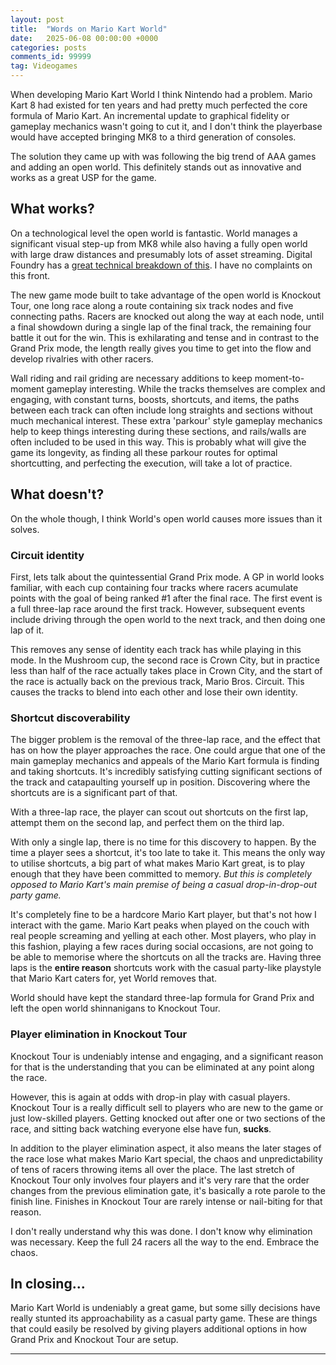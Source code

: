 ```yaml
---
layout: post
title:  "Words on Mario Kart World"
date:   2025-06-08 00:00:00 +0000
categories: posts
comments_id: 99999
tag: Videogames
---
```


When developing Mario Kart World I think Nintendo had a problem. Mario Kart 8 had existed for ten years and had pretty much perfected the core formula of Mario Kart. An incremental update to graphical fidelity or gameplay mechanics wasn't going to cut it, and I don't think the playerbase would have accepted bringing MK8 to a third generation of consoles.

The solution they came up with was following the big trend of AAA games and adding an open world. This definitely stands out as innovative and works as a great USP for the game.

## What works?

On a technological level the open world is fantastic. World manages a significant visual step-up from MK8 while also having a fully open world with large draw distances and presumably lots of asset streaming. Digital Foundry has a [great technical breakdown of this](https://www.youtube.com/watch?v=4162BZMMLLM). I have no complaints on this front.

The new game mode built to take advantage of the open world is Knockout Tour, one long race along a route containing six track nodes and five connecting paths. Racers are knocked out along the way at each node, until a final showdown during a single lap of the final track, the remaining four battle it out for the win. This is exhilarating and tense and in contrast to the Grand Prix mode, the length really gives you time to get into the flow and develop rivalries with other racers.

Wall riding and rail griding are necessary additions to keep moment-to-moment gameplay interesting. While the tracks themselves are complex and engaging, with constant turns, boosts, shortcuts, and items, the paths between each track can often include long straights and sections without much mechanical interest. These extra 'parkour' style gameplay mechanics help to keep things interesting during these sections, and rails/walls are often included to be used in this way. This is probably what will give the game its longevity, as finding all these parkour routes for optimal shortcutting, and perfecting the execution, will take a lot of practice.

## What doesn't?

On the whole though, I think World's open world causes more issues than it solves.

### Circuit identity

First, lets talk about the quintessential Grand Prix mode. A GP in world looks familiar, with each cup containing four tracks where racers acumulate points with the goal of being ranked #1 after the final race. The first event is a full three-lap race around the first track. However, subsequent events include driving through the open world to the next track, and then doing one lap of it.

This removes any sense of identity each track has while playing in this mode. In the Mushroom cup, the second race is Crown City, but in practice less than half of the race actually takes place in Crown City, and the start of the race is actually back on the previous track, Mario Bros. Circuit. This causes the tracks to blend into each other and lose their own identity.

### Shortcut discoverability

The bigger problem is the removal of the three-lap race, and the effect that has on how the player approaches the race. One could argue that one of the main gameplay mechanics and appeals of the Mario Kart formula is finding and taking shortcuts. It's incredibly satisfying cutting significant sections of the track and catapaulting yourself up in position. Discovering where the shortcuts are is a significant part of that. 

With a three-lap race, the player can scout out shortcuts on the first lap, attempt them on the second lap, and perfect them on the third lap.

With only a single lap, there is no time for this discovery to happen. By the time a player sees a shortcut, it's too late to take it. This means the only way to utilise shortcuts, a big part of what makes Mario Kart great, is to play enough that they have been committed to memory. *But this is completely opposed to Mario Kart's main premise of being a casual drop-in-drop-out party game.*

It's completely fine to be a hardcore Mario Kart player, but that's not how I interact with the game. Mario Kart peaks when played on the couch with real people screaming and yelling at each other. Most players, who play in this fashion, playing a few races during social occasions, are not going to be able to memorise where the shortcuts on all the tracks are. Having three laps is the **entire reason** shortcuts work with the casual party-like playstyle that Mario Kart caters for, yet World removes that.

World should have kept the standard three-lap formula for Grand Prix and left the open world shinnanigans to Knockout Tour.

### Player elimination in Knockout Tour

Knockout Tour is undeniably intense and engaging, and a significant reason for that is the understanding that you can be eliminated at any point along the race.

However, this is again at odds with drop-in play with casual players. Knockout Tour is a really difficult sell to players who are new to the game or just low-skilled players. Getting knocked out after one or two sections of the race, and sitting back watching everyone else have fun, **sucks**.

In addition to the player elimination aspect, it also means the later stages of the race lose what makes Mario Kart special, the chaos and unpredictability of tens of racers throwing items all over the place. The last stretch of Knockout Tour only involves four players and it's very rare that the order changes from the previous elimination gate, it's basically a rote parole to the finish line. Finishes in Knockout Tour are rarely intense or nail-biting for that reason.

I don't really understand why this was done. I don't know why elimination was necessary. Keep the full 24 racers all the way to the end. Embrace the chaos.

## In closing...

Mario Kart World is undeniably a great game, but some silly decisions have really stunted its approachability as a casual party game. These are things that could easily be resolved by giving players additional options in how Grand Prix and Knockout Tour are setup.

---